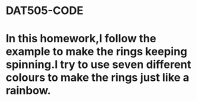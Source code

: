 # DAT505-CODE
# In this homework,I follow the example to make the rings keeping spinning.I try to use seven different colours to make the rings just like a rainbow.
